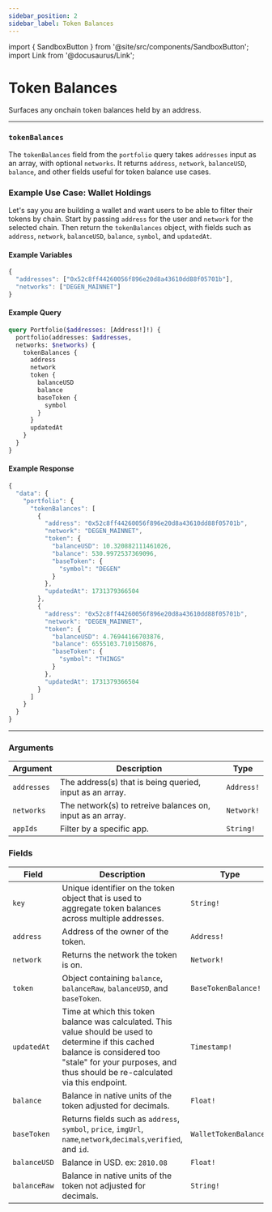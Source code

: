 ```yaml
---
sidebar_position: 2
sidebar_label: Token Balances
---
```


import { SandboxButton } from '@site/src/components/SandboxButton';
import Link from '@docusaurus/Link';

# Token Balances

Surfaces any onchain token balances held by an address.

---


### `tokenBalances`

The `tokenBalances` field from the `portfolio` query takes `addresses` input as an array, with optional `networks`. It returns `address`, `network`, `balanceUSD`, `balance`, and other fields useful for token balance use cases.

### Example Use Case: Wallet Holdings

Let's say you are building a wallet and want users to be able to filter their tokens by chain. Start by passing `address` for the user and `network` for the selected chain. Then return the `tokenBalances` object, with fields such as `address`, `network`, `balanceUSD`, `balance`, `symbol`, and `updatedAt`.

#### Example Variables

```js
{
  "addresses": ["0x52c8ff44260056f896e20d8a43610dd88f05701b"],
  "networks": ["DEGEN_MAINNET"]
}
```

#### Example Query

```graphql
query Portfolio($addresses: [Address!]!) {
  portfolio(addresses: $addresses,
  networks: $networks) {
    tokenBalances {
      address
      network
      token {
        balanceUSD
        balance
        baseToken {
          symbol
        }
      }
      updatedAt
    }
  }
}
```


#### Example Response

```js
{
  "data": {
    "portfolio": {
      "tokenBalances": [
        {
          "address": "0x52c8ff44260056f896e20d8a43610dd88f05701b",
          "network": "DEGEN_MAINNET",
          "token": {
            "balanceUSD": 10.320882111461026,
            "balance": 530.9972537369096,
            "baseToken": {
              "symbol": "DEGEN"
            }
          },
          "updatedAt": 1731379366504
        },
        {
          "address": "0x52c8ff44260056f896e20d8a43610dd88f05701b",
          "network": "DEGEN_MAINNET",
          "token": {
            "balanceUSD": 4.76944166703876,
            "balance": 6555103.710150876,
            "baseToken": {
              "symbol": "THINGS"
            }
          },
          "updatedAt": 1731379366504
        }
      ]
    }
  }
}
```

<SandboxButton/>

---


### Arguments

| Argument      | Description | Type |
| ----------- | ----------- | ----------- |
| `addresses`      | The address(s) that is being queried, input as an array.       | `Address!` | 
| `networks`      | The network(s) to retreive balances on, input as an array.      | `Network!` | 
| `appIds`      | Filter by a specific app.       | `String!` | 

### Fields

| Field      | Description | Type |
| ----------- | ----------- | ----------- |
| `key`      | Unique identifier on the token object that is used to aggregate token balances across multiple addresses.       | `String!`       |
| `address`      | Address of the owner of the token.      | `Address!` | 
| `network`      | Returns the network the token is on.       | `Network!` | 
| `token`      | Object containing `balance`, `balanceRaw`, `balanceUSD`, and `baseToken`.       | `BaseTokenBalance!` | 
| `updatedAt`      | Time at which this token balance was calculated. This value should be used to determine if this cached balance is considered too "stale" for your purposes, and thus should be re-calculated via this endpoint.      | `Timestamp!` | 
| `balance`      | Balance in native units of the token adjusted for decimals.        | `Float!` | 
| `baseToken`      | Returns fields such as `address`, `symbol`, `price`, `imgUrl`, `name`,`network`,`decimals`,`verified`, and `id`.        | `WalletTokenBalance!` | 
| `balanceUSD`      | Balance in USD. ex: `2810.08`      | `Float!` | 
| `balanceRaw`      | Balance in native units of the token not adjusted for decimals.       | `String!` | 

